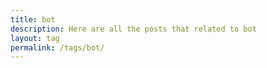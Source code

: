 ```yaml
---
title: bot
description: Here are all the posts that related to bot
layout: tag
permalink: /tags/bot/
---
```

